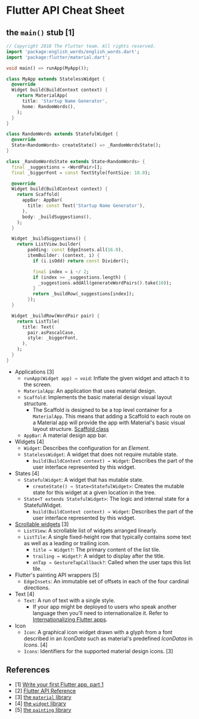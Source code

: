 # Flutter API Cheat Sheet

## the `main()` stub [1]

```dart
// Copyright 2018 The Flutter team. All rights reserved.
import 'package:english_words/english_words.dart';
import 'package:flutter/material.dart';

void main() => runApp(MyApp());

class MyApp extends StatelessWidget {
  @override
  Widget build(BuildContext context) {
    return MaterialApp(
      title: 'Startup Name Generator',
      home: RandomWords(),
    );
  }
}

class RandomWords extends StatefulWidget {
  @override
  State<RandomWords> createState() => _RandomWordsState();
}

class _RandomWordsState extends State<RandomWords> {
  final _suggestions = <WordPair>[];
  final _biggerFont = const TextStyle(fontSize: 18.0);

  @override
  Widget build(BuildContext context) {
    return Scaffold(
      appBar: AppBar(
        title: const Text('Startup Name Generator'),
      ),
      body: _buildSuggestions(),
    );
  }

  Widget _buildSuggestions() {
    return ListView.builder(
        padding: const EdgeInsets.all(16.0),
        itemBuilder: (context, i) {
          if (i.isOdd) return const Divider();

          final index = i ~/ 2;
          if (index >= _suggestions.length) {
            _suggestions.addAll(generateWordPairs().take(10));
          }
          return _buildRow(_suggestions[index]);
        });
  }

  Widget _buildRow(WordPair pair) {
    return ListTile(
      title: Text(
        pair.asPascalCase,
        style: _biggerFont,
      ),
    );
  }
}
```

- Applications [3]
  - `runApp(Widget app) → void`: Inflate the given widget and attach it to the screen.
  - `MaterialApp`: An application that uses material design.
  - `Scaffold`: Implements the basic material design visual layout structure.
    - The Scaffold is designed to be a top level container for a `MaterialApp`. This means that adding a Scaffold to each route on a Material app will provide the app with Material's basic visual layout structure. [Scaffold class](https://api.flutter.dev/flutter/material/Scaffold-class.html)
  - `AppBar`: A material design app bar.
- Widgets [4]
  - `Widget`: Describes the configuration for an *Element*.
  - `StatelessWidget`: A widget that does not require mutable state.
    - `build(BuildContext context) → Widget`: Describes the part of the user interface represented by this widget.
- States [4]
  - `StatefulWidget`: A widget that has mutable state.
    - `createState() → State<StatefulWidget>`: Creates the mutable state for this widget at a given location in the tree.
  - `State<T extends StatefulWidget>`: The logic and internal state for a StatefulWidget.
    - `build(BuildContext context) → Widget`: Describes the part of the user interface represented by this widget.
- [Scrollable widgets](https://api.flutter.dev/flutter/widgets/ScrollView-class.html) [3]
  - `ListView`: A scrollable list of widgets arranged linearly.
  - `ListTile`: A single fixed-height row that typically contains some text as well as a leading or trailing icon.
    - `title → Widget?`: The primary content of the list tile.
    - `trailing → Widget?`: A widget to display after the title.
    - `onTap → GestureTapCallback?`: Called when the user taps this list tile.
- Flutter's painting API wrappers [5]
  - `EdgeInsets`: An immutable set of offsets in each of the four cardinal directions.
- Text [4]
  - `Text`: A run of text with a single style.
    - If your app might be deployed to users who speak another language then you’ll need to internationalize it. Refer to [Internationalizing Flutter apps](https://flutter.dev/docs/development/accessibility-and-localization/internationalization).
- Icon
  - `Icon`: A graphical icon widget drawn with a glyph from a font described in an *IconData* such as material's predefined *IconDatas* in *Icons*. [4]
  - `Icons`: Identifiers for the supported material design icons. [3]

## References

- [1] [Write your first Flutter app, part 1](https://flutter.dev/docs/get-started/codelab)
- [2] [Flutter API Reference](https://api.flutter.dev/)
- [3] [the `material` library](https://api.flutter.dev/flutter/material/material-library.html)
- [4] [the `widget` library](https://api.flutter.dev/flutter/widgets/widgets-library.html)
- [5] [the `painting` library](https://api.flutter.dev/flutter/painting/painting-library.html)